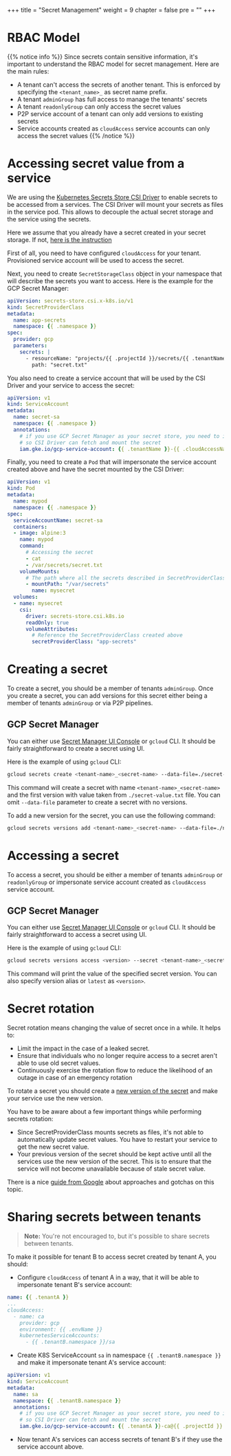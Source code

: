 +++
title = "Secret Management"
weight = 9
chapter = false
pre = ""
+++

# RBAC Model
{{% notice info %}}
Since secrets contain sensitive information, 
it's important to understand the RBAC model for secret management. Here are the main rules:
- A tenant can't access the secrets of another tenant. This is enforced by specifying the `<tenant_name>_` as secret name prefix.
- A tenant `adminGroup` has full access to manage the tenants' secrets
- A tenant `readonlyGroup` can only access the secret values
- P2P service account of a tenant can only add versions to existing secrets
- Service accounts created as `cloudAccess` service accounts can only access the secret values
{{% /notice %}}

# Accessing secret value from a service
We are using the [Kubernetes Secrets Store CSI Driver](https://secrets-store-csi-driver.sigs.k8s.io/introduction) to
enable secrets to be accessed from a services.
The CSI Driver will mount your secrets as files in the service pod.
This allows to decouple the actual secret storage and the service using the secrets.

Here we assume that you already have a secret created in your secret storage.
If not, [here is the instruction](#creating-a-secret)

First of all, you need to have configured `cloudAccess` for your tenant. Provisioned service account will be used to
access the secret.

Next, you need to create `SecretStorageClass` object in your namespace that will describe the secrets you want to access.
Here is the example for the GCP Secret Manager:
```yaml
apiVersion: secrets-store.csi.x-k8s.io/v1
kind: SecretProviderClass
metadata:
  name: app-secrets
  namespace: {{ .namespace }}
spec:
  provider: gcp
  parameters:
    secrets: |
      - resourceName: "projects/{{ .projectId }}/secrets/{{ .tenantName }}_{{ .secretName }}/versions/latest"
        path: "secret.txt"
```

You also need to create a service account that will be used by the CSI Driver and your service to access the secret:
```yaml
apiVersion: v1
kind: ServiceAccount
metadata:
  name: secret-sa
  namespace: {{ .namespace }}
  annotations:
    # if you use GCP Secret Manager as your secret store, you need to impersonate cloudAccess service account,
    # so CSI Driver can fetch and mount the secret
    iam.gke.io/gcp-service-account: {{ .tenantName }}-{{ .cloudAccessName }}@{{ .projectId }}.iam.gserviceaccount.com
```

Finally, you need to create a `Pod` that will impersonate the service account created above and have the secret mounted by the CSI Driver:
```yaml
apiVersion: v1
kind: Pod
metadata:
  name: mypod
  namespace: {{ .namespace }}
spec:
  serviceAccountName: secret-sa
  containers:
  - image: alpine:3
    name: mypod
    command:
      # Accessing the secret
      - cat
      - /var/secrets/secret.txt
    volumeMounts:
      # The path where all the secrets described in SecretProviderClass will be mounted
      - mountPath: "/var/secrets"
        name: mysecret
  volumes:
  - name: mysecret
    csi:
      driver: secrets-store.csi.k8s.io
      readOnly: true
      volumeAttributes:
        # Reference the SecretProviderClass created above
        secretProviderClass: "app-secrets"
```

# Creating a secret
To create a secret, you should be a member of tenants `adminGroup`.
Once you create a secret, you can add versions for this secret either being a member of tenants `adminGroup` or via P2P pipelines.

## GCP Secret Manager
You can either use [Secret Manager UI Console](https://cloud.google.com/security/products/secret-manager) or `gcloud` CLI.
It should be fairly straightforward to create a secret using UI.

Here is the example of using `gcloud` CLI:
```bash
gcloud secrets create <tenant-name>_<secret-name> --data-file=./secret-value.txt
```
This command will create a secret with name `<tenant-name>_<secret-name>` and the first version with value taken from `./secret-value.txt` file.
You can omit `--data-file` parameter to create a secret with no versions.

To add a new version for the secret, you can use the following command:
```bash
gcloud secrets versions add <tenant-name>_<secret-name> --data-file=./new-secret-value.txt
```

# Accessing a secret
To access a secret, you should be either a member of tenants `adminGroup` or `readonlyGroup` or impersonate service account 
created as `cloudAccess` service account.

## GCP Secret Manager
You can either use [Secret Manager UI Console](https://cloud.google.com/security/products/secret-manager) or `gcloud` CLI.
It should be fairly straightforward to access a secret using UI.

Here is the example of using `gcloud` CLI:
```bash
gcloud secrets versions access <version> --secret <tenant-name>_<secret-name>
```

This command will print the value of the specified secret version. 
You can also specify version alias or `latest` as `<version>`.

# Secret rotation
Secret rotation means changing the value of secret once in a while.
It helps to:
- Limit the impact in the case of a leaked secret.
- Ensure that individuals who no longer require access to a secret aren't able to use old secret values.
- Continuously exercise the rotation flow to reduce the likelihood of an outage in case of an emergency rotation

To rotate a secret you should create a [new version of the secret](#creating-a-secret) and make your service use the new version.

You have to be aware about a few important things while performing secrets rotation:
- Since SecretProviderClass mounts secrets as files, it's not able to automatically update secret values.
  You have to restart your service to get the new secret value.
- Your previous version of the secret should be kept active until all the services use the new version of the secret.
  This is to ensure that the service will not become unavailable because of stale secret value.

There is a nice [guide from Google](https://cloud.google.com/secret-manager/docs/rotation-recommendations) about approaches and gotchas on this topic.

# Sharing secrets between tenants
> **Note:** You're not encouraged to, but it's possible to share secrets between tenants.

To make it possible for tenant B to access secret created by tenant A, you should:
- Configure `cloudAccess` of tenant A in a way, that it will be able to impersonate tenant B's service account:
```yaml
name: {{ .tenantA }}
...
cloudAccess:
  - name: ca
    provider: gcp
    environment: {{ .envName }}
    kubernetesServiceAccounts:
      - {{ .tenantB.namespace }}/sa
```
- Create K8S ServiceAccount `sa` in namespace `{{ .tenantB.namespace }}` and make it impersonate tenant A's service
  account:
```yaml
apiVersion: v1
kind: ServiceAccount
metadata:
  name: sa
  namespace: {{ .tenantB.namespace }}
  annotations:
    # if you use GCP Secret Manager as your secret store, you need to impersonate cloudAccess service account,
    # so CSI Driver can fetch and mount the secret
    iam.gke.io/gcp-service-account: {{ .tenantA }}-ca@{{ .projectId }}.iam.gserviceaccount.com
```
- Now tenant A's services can access secrets of tenant B's if they use the service account above.

